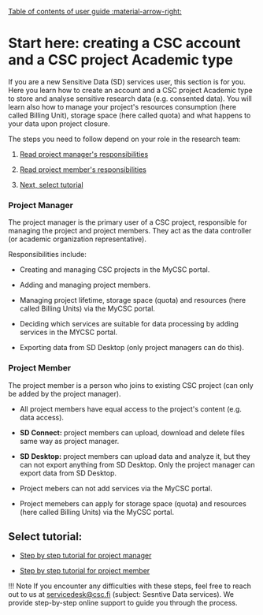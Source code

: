 [Table of contents of user guide :material-arrow-right:](sd-services-toc.md)

# Start here: creating a CSC account and a CSC project Academic type

If you are a new Sensitive Data (SD) services user, this section is for you. Here you learn how to create an account and a CSC project Academic type to store and analyse sensitive research data (e.g. consented data). You will learn also how to manage your project's resources consumption (here called Billing Unit), storage space (here called quota) and what happens to your data upon project closure.

The steps you need to follow depend on your role in the research team:

1. [Read project manager's responsibilities](#project-manager)

2. [Read project member's responsibilities](#project-member)

3. [Next, select tutorial](#select-tutorial)


### Project Manager

The project manager is the primary user of a CSC project, responsible for managing the project and project members. They act as the data controller (or academic organization representative).

Responsibilities include:

* Creating and managing CSC projects in the MyCSC portal.
  
* Adding and managing project members.
  
* Managing project lifetime, storage space (quota) and resources (here called Billing Units) via the MyCSC portal. 
  
* Deciding which services are suitable for data processing by adding services in the MYCSC portal.
  
* Exporting data from SD Desktop (only project managers can do this).


### Project Member

The project member is a person who joins to existing CSC project (can only be added by the project manager).
  
* All project members have equal access to the project's content (e.g. data access).
  
* **SD Connect:** project members can upload, download and delete files same way as project manager.
  
* **SD Desktop:** project members can upload data and analyze it, but they can not export anything from SD Desktop. Only the project manager can export data from SD Desktop.
  
* Project mebers can not add services via the MyCSC portal.
  
* Project memebers can apply for storage space (quota) and resources (here called Billing Units) via the MyCSC portal. 



## Select tutorial: 


* [Step by step tutorial for project manager](./sd-use-case-new-user-project-manager.md)

* [Step by step tutorial for project member](./sd-use-case-new-user-project-member.md)



!!! Note
    If you encounter any difficulties with these steps, feel free to reach out to us at servicedesk@csc.fi (subject: Sesntive Data services). We provide step-by-step online support to guide you through the process.


